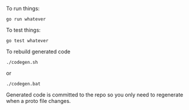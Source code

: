 To run things:

```
go run whatever
```

To test things:

```
go test whatever
```

To rebuild generated code

```
./codegen.sh
```

or

```
./codegen.bat
```

Generated code is committed to the repo so you only need to regenerate when a
proto file changes.
